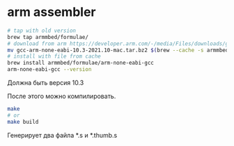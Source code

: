 arm assembler
=============

```bash
# tap with old version
brew tap armmbed/formulae/
# download from arm https://developer.arm.com/-/media/Files/downloads/gnu-rm/10.3-2021.10/gcc-arm-none-eabi-10.3-2021.10-mac.tar.bz2
mv gcc-arm-none-eabi-10.3-2021.10-mac.tar.bz2 $(brew --cache -s armmbed/formulae/arm-none-eabi-gcc)
# install with file from cache
brew install armmbed/formulae/arm-none-eabi-gcc
arm-none-eabi-gcc --version
```

Должна быть версия 10.3

После этого можно компилировать.

```bash
make
# or
make build
```

Генерирует два файла *.s и *.thumb.s

